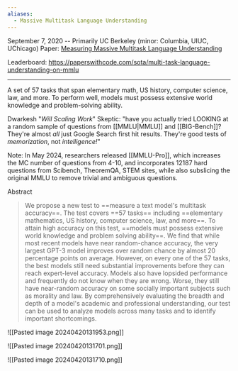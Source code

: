 ```yaml
---
aliases:
  - Massive Multitask Language Understanding
---
```

September 7, 2020 -- Primarily UC Berkeley (minor: Columbia, UIUC, UChicago)
Paper: [Measuring Massive Multitask Language Understanding](https://arxiv.org/abs/2009.03300)

Leaderboard: https://paperswithcode.com/sota/multi-task-language-understanding-on-mmlu

---

A set of 57 tasks that span elementary math, US history, computer science, law, and more. To perform well, models must possess extensive world knowledge and problem-solving ability.

Dwarkesh "*Will Scaling Work*" Skeptic: "have you actually tried LOOKING at a random sample of questions from [[MMLU|MMLU]] and [[BIG-Bench]]? They're almost *all* just Google Search first hit results. They're good tests of *memorization*, not *intelligence!*"

Note: In May 2024, researchers released [[MMLU-Pro]], which increases the MC number of questions from 4-10, and incorporates 12187 hard questions from Scibench, TheoremQA, STEM sites, while also subslicing the original MMLU to remove trivial and ambiguous questions.


Abstract
> We propose a new test to ==measure a text model's multitask accuracy==. The test covers ==57 tasks== including ==elementary mathematics, US history, computer science, law, and more==. To attain high accuracy on this test, ==models must possess extensive world knowledge and problem solving ability==. We find that while most recent models have near random-chance accuracy, the very largest GPT-3 model improves over random chance by almost 20 percentage points on average. However, on every one of the 57 tasks, the best models still need substantial improvements before they can reach expert-level accuracy. Models also have lopsided performance and frequently do not know when they are wrong. Worse, they still have near-random accuracy on some socially important subjects such as morality and law. By comprehensively evaluating the breadth and depth of a model's academic and professional understanding, our test can be used to analyze models across many tasks and to identify important shortcomings.

![[Pasted image 20240420131953.png]]

![[Pasted image 20240420131701.png]]

![[Pasted image 20240420131710.png]]